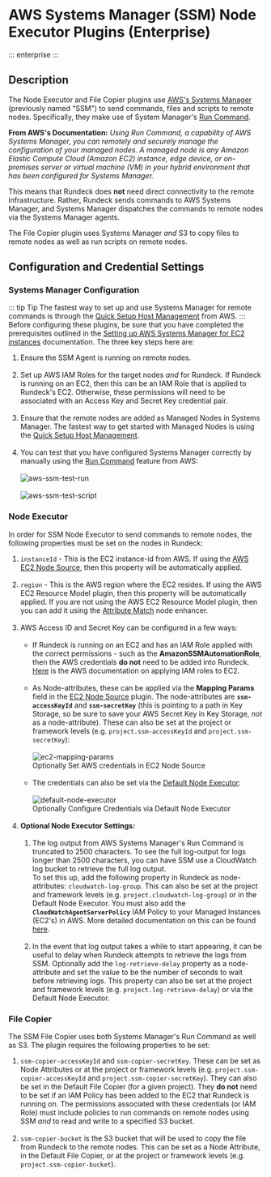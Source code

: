 #  AWS Systems Manager (SSM) Node Executor Plugins (Enterprise)
::: enterprise
:::

## Description
The Node Executor and File Copier plugins use [AWS's Systems Manager](https://aws.amazon.com/systems-manager/) (previously named "SSM") to send commands, files and scripts to remote nodes. Specifically, they make use of System Manager's [Run Command](https://docs.aws.amazon.com/systems-manager/latest/userguide/execute-remote-commands.html).

**From AWS's Documentation:**
_Using Run Command, a capability of AWS Systems Manager, you can remotely and securely manage the configuration of your managed nodes. A managed node is any Amazon Elastic Compute Cloud (Amazon EC2) instance, edge device, or on-premises server or virtual machine (VM) in your hybrid environment that has been configured for Systems Manager._

This means that Rundeck does **not** need direct connectivity to the remote infrastructure. Rather, Rundeck sends commands to AWS Systems Manager, and Systems Manager dispatches the commands to remote nodes via the Systems Manager agents.

The File Copier plugin uses Systems Manager _and_ S3 to copy files to remote nodes as well as run scripts on remote nodes.

## Configuration and Credential Settings
### Systems Manager Configuration
::: tip Tip
The fastest way to set up and use Systems Manager for remote commands is through the [Quick Setup Host Management](https://docs.aws.amazon.com/systems-manager/latest/userguide/quick-setup-host-management.html) from AWS.
:::
Before configuring these plugins, be sure that you have completed the prerequisites outlined in the [Setting up AWS Systems Manager for EC2 instances](https://docs.aws.amazon.com/systems-manager/latest/userguide/systems-manager-setting-up-ec2.html) documentation. The three key steps here are:

1. Ensure the SSM Agent is running on remote nodes.<br><br>
2. Set up AWS IAM Roles for the target nodes _and_ for Rundeck. If Rundeck is running on an EC2, then this can be an IAM Role that is applied to Rundeck's EC2. Otherwise, these permissions will need to be associated with an Access Key and Secret Key credential pair.<br><br>
3. Ensure that the remote nodes are added as Managed Nodes in Systems Manager. The fastest way to get started with Managed Nodes is using the [Quick Setup Host Management](https://docs.aws.amazon.com/systems-manager/latest/userguide/quick-setup-host-management.html).<br><br>
4. You can test that you have configured Systems Manager correctly by manually using the [Run Command](https://docs.aws.amazon.com/systems-manager/latest/userguide/run-command.html) feature from AWS:
   <br><br>![aws-ssm-test-run](@assets/img/aws-ssm-test-run-command.png)<br>
   <br>![aws-ssm-test-script](@assets/img/aws-ssm-test-run-script.png)<br>

### Node Executor
In order for SSM Node Executor to send commands to remote nodes, the following properties must be set on the nodes in Rundeck:
1. `instanceId` - This is the EC2 instance-id from AWS.  If using the [AWS EC2 Node Source](/administration/projects/resource-model-sources/aws.html#amazon-ec2-node-source), then this property will be automatically applied.<br><br>
2. `region` - This is the AWS region where the EC2 resides. If using the AWS EC2 Resource Model plugin, then this property will be automatically applied. If you are not using the AWS EC2 Resource Model plugin, then you can add it using the [Attribute Match](/manual/node-enhancers.html#attribute-match) node enhancer.<br><br>
3. AWS Access ID and Secret Key can be configured in a few ways:
   <br><br>
   * If Rundeck is running on an EC2 and has an IAM Role applied with the correct permissions - such as the **AmazonSSMAutomationRole**, then the AWS credentials **do not** need to be added into Rundeck. [Here](https://docs.aws.amazon.com/AWSEC2/latest/UserGuide/iam-roles-for-amazon-ec2.html) is the AWS documentation on applying IAM roles to EC2. <br><br>
   * As Node-attributes, these can be applied via the **Mapping Params** field in the [EC2 Node Source](/administration/projects/resource-model-sources/aws.html#amazon-ec2-node-source) plugin.
     The node-attributes are **`ssm-accessKeyId`** and **`ssm-secretKey`** (this is pointing to a path in Key Storage, so be sure to save your AWS Secret Key in Key Storage, _not_ as a node-attribute). These can also be set at the project or framework levels (e.g. `project.ssm-accessKeyId` and `project.ssm-secretKey`):
     <br><br>![ec2-mapping-params](@assets/img/aws-ssm-ec2-mapping-params.png)<figcaption>Optionally Set AWS credentials in EC2 Node Source</figcaption><br>
   * The credentials can also be set via the [Default Node Executor](/manual/project-settings.html#edit-configuration):
     <br><br>![default-node-executor](@assets/img/aws-ssm-default-node-executor.png)<figcaption>Optionally Configure Credentials via Default Node Executor</figcaption><br>
4. **Optional Node Executor Settings:**<br><br>
   1. The log output from AWS Systems Manager's Run Command is truncated to 2500 characters. To see the full log-output for logs longer than 2500 characters, you can have SSM use a CloudWatch log bucket to retrieve the full log output.  
      To set this up, add the following property in Rundeck as node-attributes: `cloudwatch-log-group`. This can also be set at the project and framework levels (e.g. `project.cloudwatch-log-group`) or in the Default Node Executor. You must also add the **`CloudWatchAgentServerPolicy`** IAM Policy to your Managed Instances (EC2's) in AWS.  More detailed documentation on this can be found [here](https://docs.aws.amazon.com/systems-manager/latest/userguide/sysman-rc-setting-up-cwlogs.html).<br><br>
   2. In the event that log output takes a while to start appearing, it can be useful to delay when Rundeck attempts to retrieve the logs from SSM.  Optionally add the `log-retrieve-delay` property as a node-attribute and set the value to be the number of seconds to wait before retrieving logs.
      This property can also be set at the project and framework levels (e.g. `project.log-retrieve-delay`) or via the Default Node Executor.

### File Copier
The SSM File Copier uses both Systems Manager's Run Command as well as S3. The plugin requires the following properties to be set:
1. `ssm-copier-accessKeyId` and `ssm-copier-secretKey`. These can be set as Node Attributes or at the project or framework levels (e.g. `project.ssm-copier-accessKeyId` and `project.ssm-copier-secretKey`). They can also be set in the Default File Copier (for a given project).  They **do not** need to be set if an IAM Policy has been added to the EC2 that Rundeck is running on.  The permissions associated with these credentials (or IAM Role) must include policies to run commands on remote nodes using SSM _and_ to read and write to a specified S3 bucket.<br><br>
2. `ssm-copier-bucket` is the S3 bucket that will be used to copy the file from Rundeck to the remote nodes. This can be set as a Node Attribute, in the Default File Copier, or at the project or framework levels (e.g. `project.ssm-copier-bucket`).
